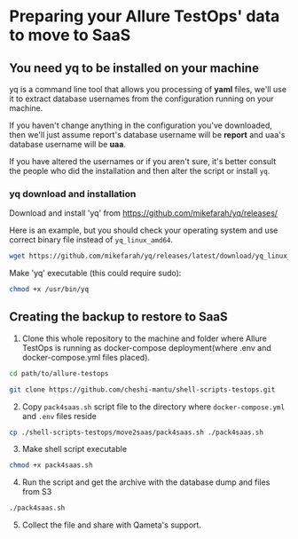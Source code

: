 # Preparing your Allure TestOps' data to move to SaaS

## You need yq to be installed on your machine

yq is a command line tool that allows you processing of **yaml** files, we'll use it to extract database usernames from the configuration running on your machine.

If you haven't change anything in the configuration you've downloaded, then we'll just assume report's database username will be **report** and uaa's database username will be **uaa**.

If you have altered the usernames or if you aren't sure, it's better consult the people who did the installation and then alter the script or install `yq`.

### yq download and installation

Download and install 'yq' from https://github.com/mikefarah/yq/releases/

Here is an example, but you should check your operating system and use correct binary file instead of `yq_linux_amd64`.

```bash
wget https://github.com/mikefarah/yq/releases/latest/download/yq_linux_amd64 -O /usr/bin/yq
````

Make 'yq' executable (this could require sudo): 

```bash 
chmod +x /usr/bin/yq
```
## Creating the backup to restore to SaaS

1. Clone this whole repository to the machine and folder where Allure TestOps is running as docker-compose deployment(where .env and docker-compose.yml files placed).

```bash
cd path/to/allure-testops
```
```bash
git clone https://github.com/cheshi-mantu/shell-scripts-testops.git
```

2. Copy `pack4saas.sh` script file to the directory where `docker-compose.yml` and `.env` files reside

```bash
cp ./shell-scripts-testops/move2saas/pack4saas.sh ./pack4saas.sh
```

3. Make shell script executable

```bash
chmod +x pack4saas.sh
```
4. Run the script and get the archive with the database dump and files from S3

```bash
./pack4saas.sh
```
5. Collect the file and share with Qameta's support.
